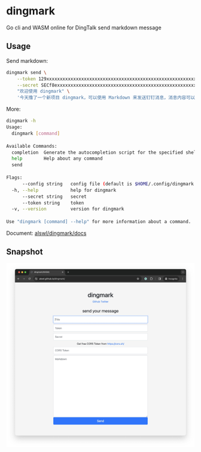 # dingmark

Go cli and WASM online for DingTalk send markdown message

## Usage

Send markdown:

```bash
dingmark send \
    --token 129xxxxxxxxxxxxxxxxxxxxxxxxxxxxxxxxxxxxxxxxxxxxxxxxxxxxxxxxxxxf7 \
    --secret SECf8exxxxxxxxxxxxxxxxxxxxxxxxxxxxxxxxxxxxxxxxxxxxxxxxxxxxxxxxxx670 \
    "欢迎使用 dingmark" \
    '今天撸了一个新项目 dingmark，可以使用 Markdown 来发送钉钉消息，消息内容可以是富文本。 特别之处在，这个项目不仅提供一个 cli 命令，还基于 WASM 做了在线版本，用户可以不用下载命令直接在网页上发送消息。 点开即用，快来试试吧，[alswl.github.io/dingmark](https://alswl.github.io/dingmark) 。'
```

More:

```bash
dingmark -h
Usage:
  dingmark [command]

Available Commands:
  completion  Generate the autocompletion script for the specified shell
  help        Help about any command
  send        

Flags:
      --config string   config file (default is $HOME/.config/dingmark.yaml)
  -h, --help            help for dingmark
      --secret string   secret
      --token string    token
  -v, --version         version for dingmark

Use "dingmark [command] --help" for more information about a command.
```

Document: [alswl/dingmark/docs](https://github.com/alswl/dingmark/blob/master/docs/dingmark.md)

## Snapshot

![img.png](assets/snapshot.png)
